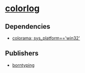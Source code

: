 # [colorlog](https://pypi.org/project/colorlog)

## Dependencies
- [colorama; sys_platform=='win32'](packages/c/colorama.md)



## Publishers
- [borntyping](https://pypi.org/user/borntyping)

